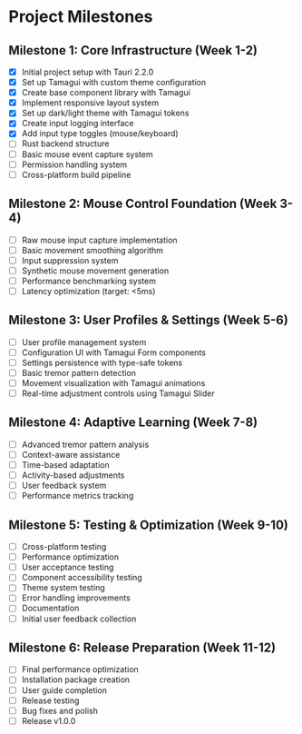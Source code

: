 # Project Milestones

## Milestone 1: Core Infrastructure (Week 1-2)
- [x] Initial project setup with Tauri 2.2.0
- [x] Set up Tamagui with custom theme configuration
- [x] Create base component library with Tamagui
- [x] Implement responsive layout system
- [x] Set up dark/light theme with Tamagui tokens
- [x] Create input logging interface
- [x] Add input type toggles (mouse/keyboard)
- [ ] Rust backend structure
- [ ] Basic mouse event capture system
- [ ] Permission handling system
- [ ] Cross-platform build pipeline

## Milestone 2: Mouse Control Foundation (Week 3-4)
- [ ] Raw mouse input capture implementation
- [ ] Basic movement smoothing algorithm
- [ ] Input suppression system
- [ ] Synthetic mouse movement generation
- [ ] Performance benchmarking system
- [ ] Latency optimization (target: <5ms)

## Milestone 3: User Profiles & Settings (Week 5-6)
- [ ] User profile management system
- [ ] Configuration UI with Tamagui Form components
- [ ] Settings persistence with type-safe tokens
- [ ] Basic tremor pattern detection
- [ ] Movement visualization with Tamagui animations
- [ ] Real-time adjustment controls using Tamagui Slider

## Milestone 4: Adaptive Learning (Week 7-8)
- [ ] Advanced tremor pattern analysis
- [ ] Context-aware assistance
- [ ] Time-based adaptation
- [ ] Activity-based adjustments
- [ ] User feedback system
- [ ] Performance metrics tracking

## Milestone 5: Testing & Optimization (Week 9-10)
- [ ] Cross-platform testing
- [ ] Performance optimization
- [ ] User acceptance testing
- [ ] Component accessibility testing
- [ ] Theme system testing
- [ ] Error handling improvements
- [ ] Documentation
- [ ] Initial user feedback collection

## Milestone 6: Release Preparation (Week 11-12)
- [ ] Final performance optimization
- [ ] Installation package creation
- [ ] User guide completion
- [ ] Release testing
- [ ] Bug fixes and polish
- [ ] Release v1.0.0 